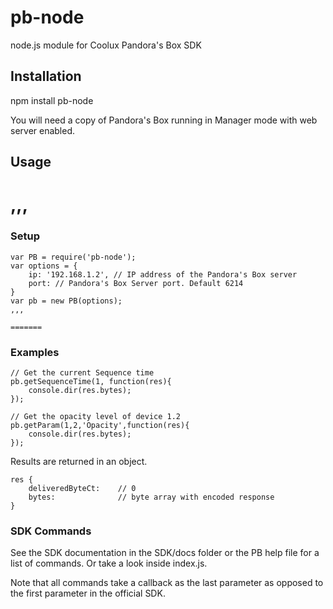 # pb-node
node.js module for Coolux Pandora's Box SDK

## Installation
npm install pb-node

You will need a copy of Pandora's Box running in Manager mode with web server enabled.

## Usage

,,,
=======
### Setup
```
var PB = require('pb-node');
var options = {
    ip: '192.168.1.2', // IP address of the Pandora's Box server
    port: // Pandora's Box Server port. Default 6214
}
var pb = new PB(options);
,,,

=======
```

### Examples

```
// Get the current Sequence time
pb.getSequenceTime(1, function(res){
    console.dir(res.bytes);
});

// Get the opacity level of device 1.2
pb.getParam(1,2,'Opacity',function(res){
    console.dir(res.bytes);
});
```

Results are returned in an object.
```
res {
    deliveredByteCt:    // 0
    bytes:              // byte array with encoded response
}
```

### SDK Commands
See the SDK documentation in the SDK/docs folder or the PB help file for a list of commands. Or take a look inside index.js.

Note that all commands take a callback as the last parameter as opposed to the first parameter in the official SDK.
